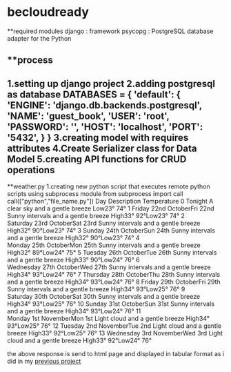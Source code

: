 # becloudready

**required modules
django : framework
psycopg : PostgreSQL database adapter for the Python

**process
-----------------------------------------------------------------------
1.setting up django project
2.adding postgresql as database
DATABASES = {
    'default': {
        'ENGINE': 'django.db.backends.postgresql',
        'NAME': 'guest_book',
        'USER': 'root',
        'PASSWORD': '',
        'HOST': 'localhost',
        'PORT': '5432',
    }
}
3.creating model with requires attributes
4.Create Serializer class for Data Model
5.creating API functions for CRUD operations
----------------------------------------------------------------------
**weather.py
1.creating new python script that executes remote python scripts using subprocess module
from subprocess import call
call(["python","file_name.py"])
                               Day                          Description            Temperature
0                          Tonight      A clear sky and a gentle breeze             Low23° 74°
1      Friday 22nd OctoberFri 22nd  Sunny intervals and a gentle breeze  High33° 92°Low23° 74°
2    Saturday 23rd OctoberSat 23rd  Sunny intervals and a gentle breeze  High32° 90°Low23° 74°
3      Sunday 24th OctoberSun 24th  Sunny intervals and a gentle breeze  High32° 90°Low23° 74°
4      Monday 25th OctoberMon 25th  Sunny intervals and a gentle breeze  High32° 89°Low24° 75°
5     Tuesday 26th OctoberTue 26th  Sunny intervals and a gentle breeze  High33° 90°Low24° 76°
6   Wednesday 27th OctoberWed 27th  Sunny intervals and a gentle breeze  High34° 93°Low24° 76°
7    Thursday 28th OctoberThu 28th  Sunny intervals and a gentle breeze  High34° 93°Low24° 76°
8      Friday 29th OctoberFri 29th  Sunny intervals and a gentle breeze  High34° 93°Low25° 76°
9    Saturday 30th OctoberSat 30th  Sunny intervals and a gentle breeze  High34° 93°Low25° 76°
10     Sunday 31st OctoberSun 31st  Sunny intervals and a gentle breeze  High34° 93°Low24° 76°
11      Monday 1st NovemberMon 1st      Light cloud and a gentle breeze  High34° 93°Low25° 76°
12     Tuesday 2nd NovemberTue 2nd      Light cloud and a gentle breeze  High33° 92°Low25° 76°
13   Wednesday 3rd NovemberWed 3rd      Light cloud and a gentle breeze  High33° 92°Low24° 76°

the above response is send to html page and displayed in tabular format as i did in my <a href="http://visualdashboard.herokuapp.com/">previous project</a>
